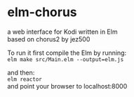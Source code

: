 # elm-chorus
a web interface for Kodi written in Elm\
based on chorus2 by jez500

To run it first compile the Elm by running:\
`elm make src/Main.elm --output=elm.js`

and then:\
`elm reactor`\
and point your browser to localhost:8000
